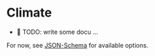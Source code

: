 # Climate

* 📝 TODO: write some docu ...

For now, see [JSON-Schema](../config_schema.yaml) for available options.

